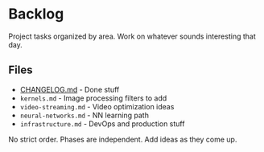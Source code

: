 # Backlog

Project tasks organized by area. Work on whatever sounds interesting that day.

## Files

- [CHANGELOG.md](../../CHANGELOG.md) - Done stuff
- `kernels.md` - Image processing filters to add
- `video-streaming.md` - Video optimization ideas
- `neural-networks.md` - NN learning path
- `infrastructure.md` - DevOps and production stuff

No strict order. Phases are independent. Add ideas as they come up.

